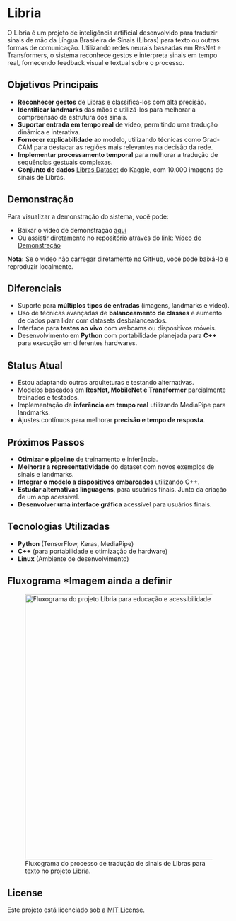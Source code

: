 <h1>Libria</h1>
<p>O Libria é um projeto de inteligência artificial desenvolvido para traduzir sinais de mão da Língua Brasileira de Sinais (Libras) para texto ou outras formas de comunicação. Utilizando redes neurais baseadas em ResNet e Transformers, o sistema reconhece gestos e interpreta sinais em tempo real, fornecendo feedback visual e textual sobre o processo.</p>

<h2>Objetivos Principais</h2>
<ul>
    <li><strong>Reconhecer gestos</strong> de Libras e classificá-los com alta precisão.</li>
    <li><strong>Identificar landmarks</strong> das mãos e utilizá-los para melhorar a compreensão da estrutura dos sinais.</li>
    <li><strong>Suportar entrada em tempo real</strong> de vídeo, permitindo uma tradução dinâmica e interativa.</li>
    <li><strong>Fornecer explicabilidade</strong> ao modelo, utilizando técnicas como Grad-CAM para destacar as regiões mais relevantes na decisão da rede.</li>
    <li><strong>Implementar processamento temporal</strong> para melhorar a tradução de sequências gestuais complexas.</li>
    <li><strong>Conjunto de dados</strong>
    <a href="https://www.kaggle.com/datasets/grasshoppermouse/libras-dataset">Libras Dataset</a> do Kaggle, com 10.000 imagens de sinais de Libras.</li>
</ul>

<h2>Demonstração</h2>
<p>Para visualizar a demonstração do sistema, você pode:</p>
<ul>
    <li>Baixar o vídeo de demonstração <a href="docs/api/Filter_87.mp4">aqui</a></li>
    <li>Ou assistir diretamente no repositório através do link: <a href="docs/api/Filter_87.mp4">Vídeo de Demonstração</a></li>
</ul>

<p><strong>Nota:</strong> Se o vídeo não carregar diretamente no GitHub, você pode baixá-lo e reproduzir localmente.</p>

<h2>Diferenciais</h2>
<ul>
    <li>Suporte para <strong>múltiplos tipos de entradas</strong> (imagens, landmarks e vídeo).</li>
    <li>Uso de técnicas avançadas de <strong>balanceamento de classes</strong> e aumento de dados para lidar com datasets desbalanceados.</li>
    <li>Interface para <strong>testes ao vivo</strong> com webcams ou dispositivos móveis.</li>
    <li>Desenvolvimento em <strong>Python</strong> com portabilidade planejada para <strong>C++</strong> para execução em diferentes hardwares.</li>
</ul>

<h2>Status Atual</h2>
<ul>
    <li>Estou adaptando outras arquiteturas e testando alternativas.</>
    <li>Modelos baseados em <strong>ResNet, MobileNet e Transformer</strong> parcialmente treinados e testados.</li>
    <li>Implementação de <strong>inferência em tempo real</strong> utilizando MediaPipe para landmarks.</li>
    <li>Ajustes contínuos para melhorar <strong>precisão e tempo de resposta</strong>.</li>
</ul>

<h2>Próximos Passos</h2>
<ul>
    <li><strong>Otimizar o pipeline</strong> de treinamento e inferência.</li>
    <li><strong>Melhorar a representatividade</strong> do dataset com novos exemplos de sinais e landmarks.</li>
    <li><strong>Integrar o modelo a dispositivos embarcados</strong> utilizando C++.</li>
    <li><strong>Estudar alternativas linguagens</strong>, para usuários finais. Junto da criação de um app acessível.</li>
    <li><strong>Desenvolver uma interface gráfica</strong> acessível para usuários finais.</li>
</ul>

<h2>Tecnologias Utilizadas</h2>
<ul>
    <li><strong>Python</strong> (TensorFlow, Keras, MediaPipe)</li>
    <li><strong>C++</strong> (para portabilidade e otimização de hardware)</li>
    <li><strong>Linux</strong> (Ambiente de desenvolvimento)</li>
</ul>

<h2>Fluxograma *Imagem ainda a definir</h2>
<figure>
  <img 
    src="docs/Libria_Fluxograma_para_Educação_e_Acessibilidade_em_Libras_com_IA.jpg" 
    alt="Fluxograma do projeto Libria para educação e acessibilidade em Libras" 
    width="600"
  >
  <figcaption>
    Fluxograma do processo de tradução de sinais de Libras para texto no projeto Libria.
  </figcaption>
</figure>

## License
Este projeto está licenciado sob a [MIT License](LICENSE).

